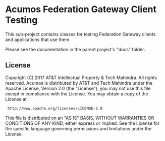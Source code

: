 # Acumos Federation Gateway Client Testing

This sub-project contains classes for testing Federation Gateway clients and applications that use them.

Please see the documentation in the parent project's "docs" folder.

## License

Copyright (C) 2017 AT&T Intellectual Property & Tech Mahindra. All rights reserved.
Acumos is distributed by AT&T and Tech Mahindra under the Apache License, Version 2.0 (the "License");
you may not use this file except in compliance with the License. You may obtain a copy of the License at

     http://www.apache.org/licenses/LICENSE-2.0

This file is distributed on an "AS IS" BASIS, WITHOUT WARRANTIES OR CONDITIONS OF ANY KIND, either
express or implied.  See the License for the specific language governing permissions and limitations
under the License.

